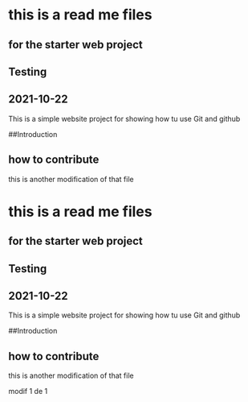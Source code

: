 # this is a read me files
## for the starter web project
## Testing
## 2021-10-22

This is a simple website project for
showing how tu use Git and github

##Introduction
## how to contribute

this is another modification of that file

# this is a read me files
## for the starter web project
## Testing
## 2021-10-22

This is a simple website project for
showing how tu use Git and github

##Introduction
## how to contribute

this is another modification of that file

modif 1 de 1